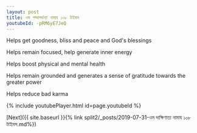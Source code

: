 ```yaml
---
layout: post
title: ওম পদ্মাগর্ভন্যা নামায ১০৮ টাইমস
youtubeId: -pRM6yE7JeQ
---
```

 
 
Helps get goodness, bliss and peace and God's blessings
 
Helps remain focused, help generate inner energy 
 
Helps boost physical and mental health 
 
Helps remain grounded and generates a sense of gratitude towards the greater power 
 
Helps reduce bad karma
 
 
 
 


{% include youtubePlayer.html id=page.youtubeId %}
 
[Next]({{ site.baseurl }}{% link  split2/_posts/2019-07-31-ওম দাক্ষিণাত্য নামায ১০৮ টাইমস.md%})
 
